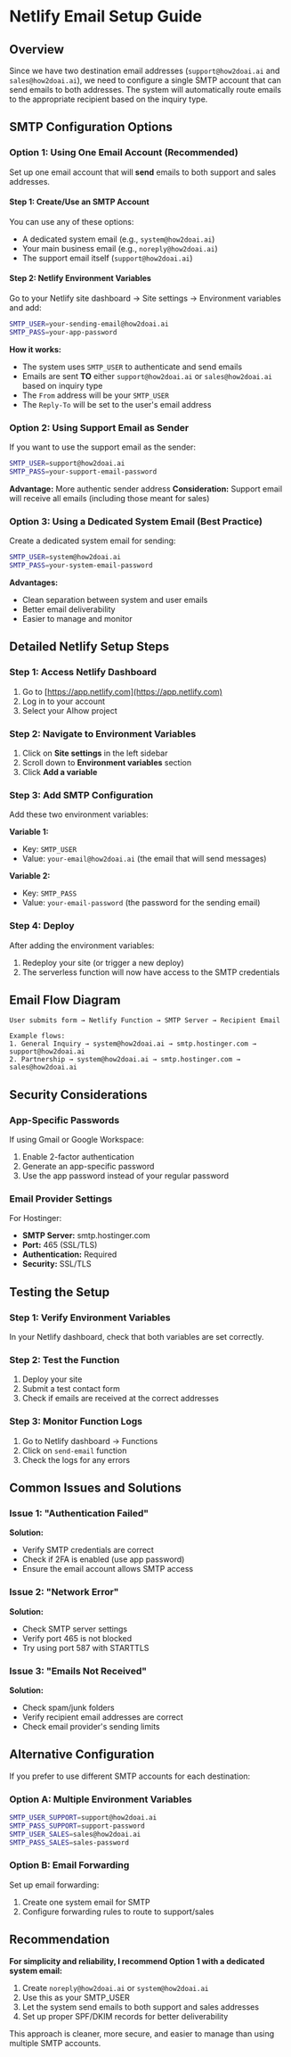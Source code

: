 # Netlify Email Setup Guide

## Overview

Since we have two destination email addresses (`support@how2doai.ai` and `sales@how2doai.ai`), we need to configure a single SMTP account that can send emails to both addresses. The system will automatically route emails to the appropriate recipient based on the inquiry type.

## SMTP Configuration Options

### Option 1: Using One Email Account (Recommended)

Set up one email account that will **send** emails to both support and sales addresses.

#### Step 1: Create/Use an SMTP Account
You can use any of these options:
- A dedicated system email (e.g., `system@how2doai.ai`)
- Your main business email (e.g., `noreply@how2doai.ai`)
- The support email itself (`support@how2doai.ai`)

#### Step 2: Netlify Environment Variables
Go to your Netlify site dashboard → Site settings → Environment variables and add:

```bash
SMTP_USER=your-sending-email@how2doai.ai
SMTP_PASS=your-app-password
```

**How it works:**
- The system uses `SMTP_USER` to authenticate and send emails
- Emails are sent **TO** either `support@how2doai.ai` or `sales@how2doai.ai` based on inquiry type
- The `From` address will be your `SMTP_USER`
- The `Reply-To` will be set to the user's email address

### Option 2: Using Support Email as Sender

If you want to use the support email as the sender:

```bash
SMTP_USER=support@how2doai.ai
SMTP_PASS=your-support-email-password
```

**Advantage:** More authentic sender address
**Consideration:** Support email will receive all emails (including those meant for sales)

### Option 3: Using a Dedicated System Email (Best Practice)

Create a dedicated system email for sending:

```bash
SMTP_USER=system@how2doai.ai
SMTP_PASS=your-system-email-password
```

**Advantages:**
- Clean separation between system and user emails
- Better email deliverability
- Easier to manage and monitor

## Detailed Netlify Setup Steps

### Step 1: Access Netlify Dashboard
1. Go to [https://app.netlify.com](https://app.netlify.com)
2. Log in to your account
3. Select your AIhow project

### Step 2: Navigate to Environment Variables
1. Click on **Site settings** in the left sidebar
2. Scroll down to **Environment variables** section
3. Click **Add a variable**

### Step 3: Add SMTP Configuration
Add these two environment variables:

**Variable 1:**
- Key: `SMTP_USER`
- Value: `your-email@how2doai.ai` (the email that will send messages)

**Variable 2:**
- Key: `SMTP_PASS`
- Value: `your-email-password` (the password for the sending email)

### Step 4: Deploy
After adding the environment variables:
1. Redeploy your site (or trigger a new deploy)
2. The serverless function will now have access to the SMTP credentials

## Email Flow Diagram

```
User submits form → Netlify Function → SMTP Server → Recipient Email

Example flows:
1. General Inquiry → system@how2doai.ai → smtp.hostinger.com → support@how2doai.ai
2. Partnership → system@how2doai.ai → smtp.hostinger.com → sales@how2doai.ai
```

## Security Considerations

### App-Specific Passwords
If using Gmail or Google Workspace:
1. Enable 2-factor authentication
2. Generate an app-specific password
3. Use the app password instead of your regular password

### Email Provider Settings
For Hostinger:
- **SMTP Server:** smtp.hostinger.com
- **Port:** 465 (SSL/TLS)
- **Authentication:** Required
- **Security:** SSL/TLS

## Testing the Setup

### Step 1: Verify Environment Variables
In your Netlify dashboard, check that both variables are set correctly.

### Step 2: Test the Function
1. Deploy your site
2. Submit a test contact form
3. Check if emails are received at the correct addresses

### Step 3: Monitor Function Logs
1. Go to Netlify dashboard → Functions
2. Click on `send-email` function
3. Check the logs for any errors

## Common Issues and Solutions

### Issue 1: "Authentication Failed"
**Solution:** 
- Verify SMTP credentials are correct
- Check if 2FA is enabled (use app password)
- Ensure the email account allows SMTP access

### Issue 2: "Network Error"
**Solution:**
- Check SMTP server settings
- Verify port 465 is not blocked
- Try using port 587 with STARTTLS

### Issue 3: "Emails Not Received"
**Solution:**
- Check spam/junk folders
- Verify recipient email addresses are correct
- Check email provider's sending limits

## Alternative Configuration

If you prefer to use different SMTP accounts for each destination:

### Option A: Multiple Environment Variables
```bash
SMTP_USER_SUPPORT=support@how2doai.ai
SMTP_PASS_SUPPORT=support-password
SMTP_USER_SALES=sales@how2doai.ai
SMTP_PASS_SALES=sales-password
```

### Option B: Email Forwarding
Set up email forwarding:
1. Create one system email for SMTP
2. Configure forwarding rules to route to support/sales

## Recommendation

**For simplicity and reliability, I recommend Option 1 with a dedicated system email:**

1. Create `noreply@how2doai.ai` or `system@how2doai.ai`
2. Use this as your SMTP_USER
3. Let the system send emails to both support and sales addresses
4. Set up proper SPF/DKIM records for better deliverability

This approach is cleaner, more secure, and easier to manage than using multiple SMTP accounts.